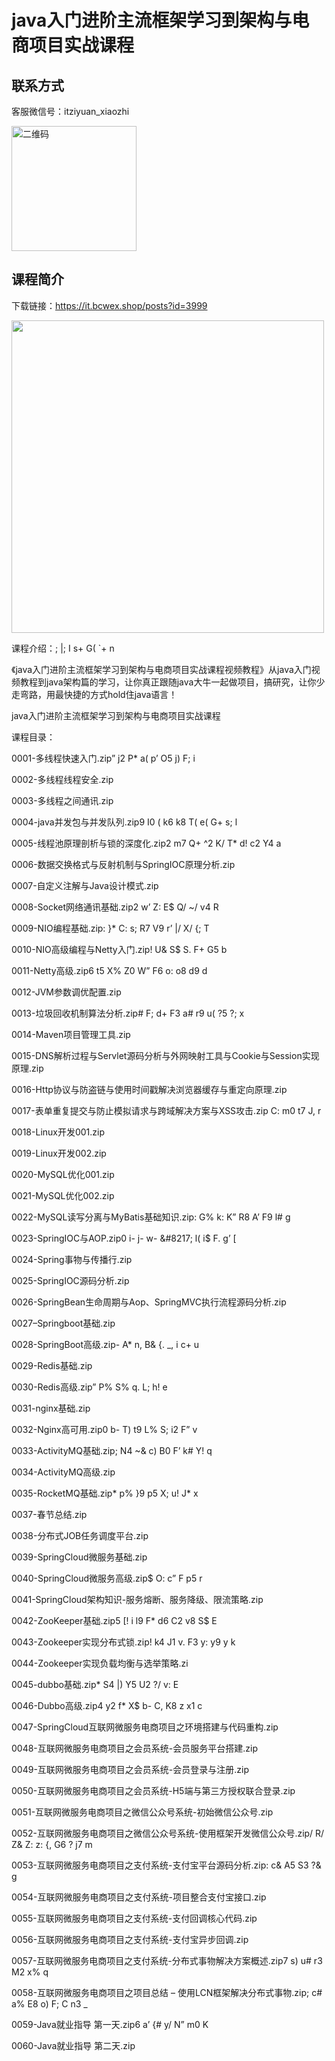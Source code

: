 # java入门进阶主流框架学习到架构与电商项目实战课程

## 联系方式

客服微信号：itziyuan_xiaozhi

<img src="https://ziyuanyun.oss-cn-guangzhou.aliyuncs.com/common/20240614073449/666b82192834a.jpg" width="200" height="200" alt="二维码">

## 课程简介

下载链接：https://it.bcwex.shop/posts?id=3999

<img src="https://ziyuanyun.oss-cn-guangzhou.aliyuncs.com/yun/20240515185541/664494ade2ff6.jpg" width="500" alt="">

  课程介绍：; |; I s+ G( `+ n

 《java入门进阶主流框架学习到架构与电商项目实战课程视频教程》从java入门视频教程到java架构篇的学习，让你真正跟随java大牛一起做项目，搞研究，让你少走弯路，用最快捷的方式hold住java语言！

 java入门进阶主流框架学习到架构与电商项目实战课程



 课程目录：

 0001-多线程快速入门.zip&#8221; j2 P* a( p&#8217; O5 j) F; i

 0002-多线程线程安全.zip

 0003-多线程之间通讯.zip

 0004-java并发包与并发队列.zip9 I0 \( k6 k8 T( e( G+ s; l

 0005-线程池原理剖析与锁的深度化.zip2 m7 Q+ ^2 K/ T* d! c2 Y4 a

 0006-数据交换格式与反射机制与SpringIOC原理分析.zip

 0007-自定义注解与Java设计模式.zip

 0008-Socket网络通讯基础.zip2 w&#8217; Z: E$ Q/ ~/ v4 R

 0009-NIO编程基础.zip: }* C: s; R7 V9 r&#8217; |/ X/ {; T

 0010-NIO高级编程与Netty入门.zip! U&amp; S$ S. F+ G5 b

 0011-Netty高级.zip6 t5 X% Z0 W&#8221; F6 o: o8 d9 d

 0012-JVM参数调优配置.zip

 0013-垃圾回收机制算法分析.zip# F; d+ F3 a# r9 u( ?5 ?; x

 0014-Maven项目管理工具.zip

 0015-DNS解析过程与Servlet源码分析与外网映射工具与Cookie与Session实现原理.zip

 0016-Http协议与防盗链与使用时间戳解决浏览器缓存与重定向原理.zip

 0017-表单重复提交与防止模拟请求与跨域解决方案与XSS攻击.zip C: m0 t7 J, r

 0018-Linux开发001.zip

 0019-Linux开发002.zip

 0020-MySQL优化001.zip

 0021-MySQL优化002.zip

 0022-MySQL读写分离与MyBatis基础知识.zip: G% k: K&#8221; R8 A&#8217; F9 l# g

 0023-SpringIOC与AOP.zip0 i- j- w- \&#8217; l( i$ F. g&#8217; [

 0024-Spring事物与传播行.zip

 0025-SpringIOC源码分析.zip

 0026-SpringBean生命周期与Aop、SpringMVC执行流程源码分析.zip

 0027&#8211;Springboot基础.zip

 0028-SpringBoot高级.zip- A* n, B&amp; {. _, i c+ u

 0029-Redis基础.zip

 0030-Redis高级.zip&#8221; P% S% q. L; h! e

 0031-nginx基础.zip

 0032-Nginx高可用.zip0 b- T) t9 L% S; i2 F&#8221; v

 0033-ActivityMQ基础.zip; N4 ~&amp; c) B0 F&#8217; k# Y! q

 0034-ActivityMQ高级.zip

 0035-RocketMQ基础.zip* p% }9 p5 X; u! J* x

 0037-春节总结.zip

 0038-分布式JOB任务调度平台.zip

 0039-SpringCloud微服务基础.zip

 0040-SpringCloud微服务高级.zip$ O: c&#8221; F p5 r

 0041-SpringCloud架构知识-服务熔断、服务降级、限流策略.zip

 0042-ZooKeeper基础.zip5 [! i l9 F* d6 C2 v8 S$ E

 0043-Zookeeper实现分布式锁.zip! k4 J1 v. F3 y: y9 y k

 0044-Zookeeper实现负载均衡与选举策略.zi

 0045-dubbo基础.zip* S4 |) Y5 U2 ?/ v: E

 0046-Dubbo高级.zip4 y2 f* X$ b- C, K8 z x1 c

 0047-SpringCloud互联网微服务电商项目之环境搭建与代码重构.zip

 0048-互联网微服务电商项目之会员系统-会员服务平台搭建.zip

 0049-互联网微服务电商项目之会员系统-会员登录与注册.zip

 0050-互联网微服务电商项目之会员系统-H5端与第三方授权联合登录.zip

 0051-互联网微服务电商项目之微信公众号系统-初始微信公众号.zip

 0052-互联网微服务电商项目之微信公众号系统-使用框架开发微信公众号.zip/ R/ Z&amp; Z: z: {, G6 ? j7 m

 0053-互联网微服务电商项目之支付系统-支付宝平台源码分析.zip: c&amp; A5 S3 ?&amp; g

 0054-互联网微服务电商项目之支付系统-项目整合支付宝接口.zip

 0055-互联网微服务电商项目之支付系统-支付回调核心代码.zip

 0056-互联网微服务电商项目之支付系统-支付宝异步回调.zip

 0057-互联网微服务电商项目之支付系统-分布式事物解决方案概述.zip7 s) u# r3 M2 x% q

 0058-互联网微服务电商项目之项目总结 &#8211; 使用LCN框架解决分布式事物.zip; c# a% E8 o) F; C n3 _

 0059-Java就业指导 第一天.zip6 a&#8217; {# y/ N&#8221; m0 K

 0060-Java就业指导 第二天.zip

  